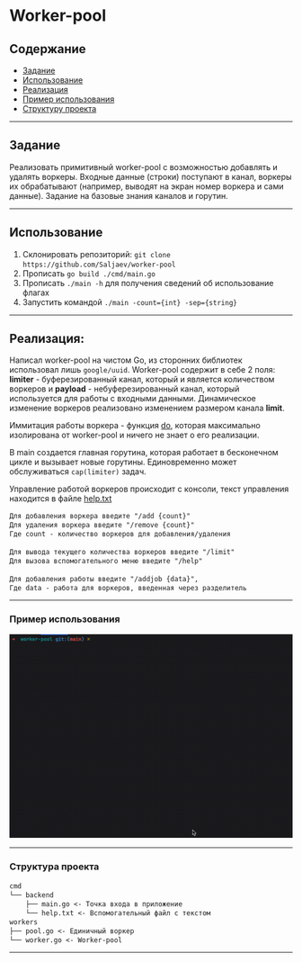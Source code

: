 # Worker-pool

## Содержание
- [Задание](#задание)
- [Использование](#использование)
- [Реализация](#реализация)
- [Пример использования](#пример-использования)
- [Структуру проекта](#структура-проекта)

___
## Задание

Реализовать примитивный worker-pool с возможностью добавлять и удалять воркеры.
Входные данные (строки) поступают в канал, воркеры их обрабатывают (например, выводят на экран номер воркера и сами данные).
Задание на базовые знания каналов и горутин.

___
## Использование
1. Склонировать репозиторий: ```git clone https://github.com/Saljaev/worker-pool```
2. Прописать ```go build ./cmd/main.go```
3. Прописать ```./main -h``` для получения сведений об использование флагах
3. Запустить командой ```./main -count={int} -sep={string}```
___
## Реализация:
Написал worker-pool на чистом Go, из сторонних библиотек использовал лишь ```google/uuid```. Worker-pool содержит в себе 2 поля:
**limiter** - буферезированный канал, который и является количеством воркеров и **payload** - небуферезированный канал,
который используется для работы с входными данными. Динамическое изменение воркеров реализовано изменением размером канала **limit**.


Иммитация работы воркера - функция [do](./workers/worker.go), которая максимально изолирована от worker-pool и ничего не знает о его реализации.

В main создается главная горутина, которая работает в бесконечном цикле и вызывает новые горутины.
Единовременно может обслуживаться ```cap(limiter)``` задач.

Управление работой воркеров происходит с консоли, текст управления находится в файле [help.txt](./cmd/help.txt)
```
Для добавления воркера введите "/add {count}"
Для удаления воркера введите "/remove {count}"
Где count - количество воркеров для добавления/удаления

Для вывода текущего количества воркеров введите "/limit"
Для вызова вспомогательного меню введите "/help"

Для добавления работы введите "/addjob {data}",
Где data - работа для воркеров, введенная через разделитель
```


___
### Пример использования
![work-pool.gif](images/work-pool.gif)

___
### Структура проекта
```
cmd
└── backend
    ├── main.go <- Точка входа в приложение
    └── help.txt <- Вспомогательный файл с текстом
workers
├── pool.go <- Единичный воркер
└── worker.go <- Worker-pool
```
___

